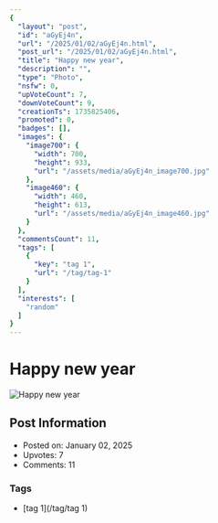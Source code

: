 ```yaml
---
{
  "layout": "post",
  "id": "aGyEj4n",
  "url": "/2025/01/02/aGyEj4n.html",
  "post_url": "/2025/01/02/aGyEj4n.html",
  "title": "Happy new year",
  "description": "",
  "type": "Photo",
  "nsfw": 0,
  "upVoteCount": 7,
  "downVoteCount": 9,
  "creationTs": 1735825406,
  "promoted": 0,
  "badges": [],
  "images": {
    "image700": {
      "width": 700,
      "height": 933,
      "url": "/assets/media/aGyEj4n_image700.jpg"
    },
    "image460": {
      "width": 460,
      "height": 613,
      "url": "/assets/media/aGyEj4n_image460.jpg"
    }
  },
  "commentsCount": 11,
  "tags": [
    {
      "key": "tag 1",
      "url": "/tag/tag-1"
    }
  ],
  "interests": [
    "random"
  ]
}
---
```


# Happy new year

![Happy new year](/assets/media/aGyEj4n_image700.jpg)

## Post Information

- Posted on: January 02, 2025
- Upvotes: 7
- Comments: 11

### Tags

- [tag 1](/tag/tag 1)
